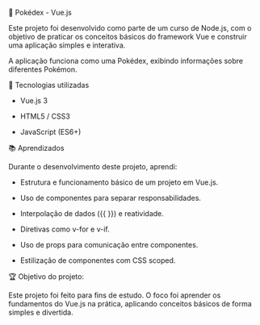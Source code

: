 
📘 Pokédex - Vue.js

Este projeto foi desenvolvido como parte de um curso de Node.js, com o objetivo de praticar os conceitos básicos do framework Vue e construir uma aplicação simples e interativa.

A aplicação funciona como uma Pokédex, exibindo informações sobre diferentes Pokémon.

🚀 Tecnologias utilizadas

- Vue.js 3

- HTML5 / CSS3

- JavaScript (ES6+)

📚 Aprendizados

Durante o desenvolvimento deste projeto, aprendi:

- Estrutura e funcionamento básico de um projeto em Vue.js.

- Uso de componentes para separar responsabilidades.

- Interpolação de dados ({{ }}) e reatividade.

- Diretivas como v-for e v-if.

- Uso de props para comunicação entre componentes.

- Estilização de componentes com CSS scoped.

🏆 Objetivo do projeto:

Este projeto foi feito para fins de estudo.
O foco foi aprender os fundamentos do Vue.js na prática, aplicando conceitos básicos de forma simples e divertida.

